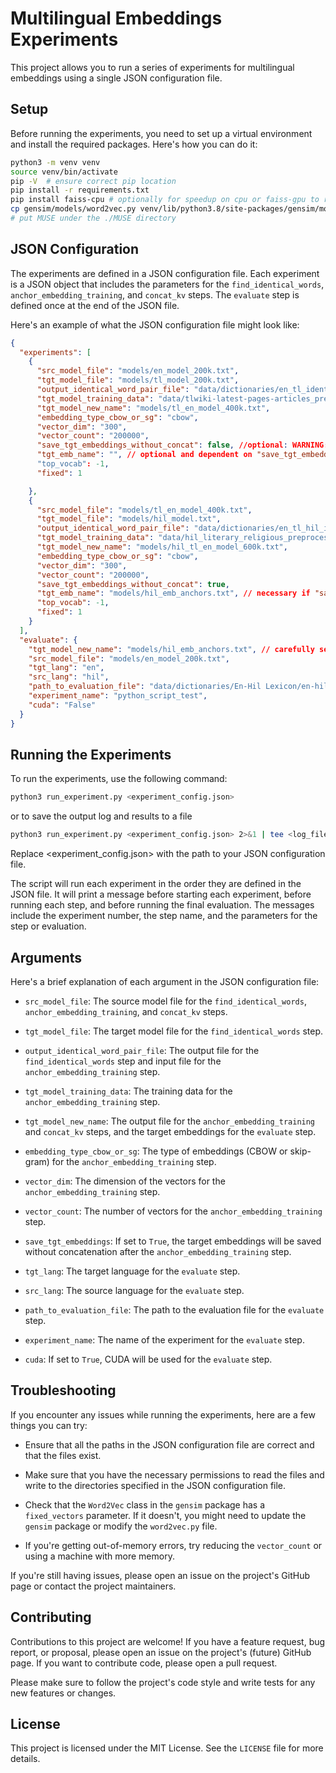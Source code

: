# Multilingual Embeddings Experiments

This project allows you to run a series of experiments for multilingual embeddings using a single JSON configuration file.

## Setup

Before running the experiments, you need to set up a virtual environment and install the required packages. Here's how you can do it:

```bash
python3 -m venv venv
source venv/bin/activate
pip -V  # ensure correct pip location
pip install -r requirements.txt
pip install faiss-cpu # optionally for speedup on cpu or faiss-gpu to run on GPU
cp gensim/models/word2vec.py venv/lib/python3.8/site-packages/gensim/models/word2vec.py
# put MUSE under the ./MUSE directory
```

## JSON Configuration

The experiments are defined in a JSON configuration file. Each experiment is a JSON object that includes the parameters for the `find_identical_words`, `anchor_embedding_training`, and `concat_kv` steps. The `evaluate` step is defined once at the end of the JSON file.

Here's an example of what the JSON configuration file might look like:

```json
{
  "experiments": [
    {
      "src_model_file": "models/en_model_200k.txt",
      "tgt_model_file": "models/tl_model_200k.txt",
      "output_identical_word_pair_file": "data/dictionaries/en_tl_identicals_from_200k.txt",
      "tgt_model_training_data": "data/tlwiki-latest-pages-articles_preprocessed.txt",
      "tgt_model_new_name": "models/tl_en_model_400k.txt",
      "embedding_type_cbow_or_sg": "cbow",
      "vector_dim": "300",
      "vector_count": "200000",
      "save_tgt_embeddings_without_concat": false, //optional: WARNING: Setting this will save the embeddings twice, once concatenated and once only the target which can take up a lot of space if done on each step.
      "tgt_emb_name": "", // optional and dependent on "save_tgt_embeddings_without_concat":
      "top_vocab": -1,
      "fixed": 1

    },
    {
      "src_model_file": "models/tl_en_model_400k.txt",
      "tgt_model_file": "models/hil_model.txt",
      "output_identical_word_pair_file": "data/dictionaries/en_tl_hil_identicals_from_200k.txt",
      "tgt_model_training_data": "data/hil_literary_religious_preprocessed",
      "tgt_model_new_name": "models/hil_tl_en_model_600k.txt",
      "embedding_type_cbow_or_sg": "cbow",
      "vector_dim": "300",
      "vector_count": "200000",
      "save_tgt_embeddings_without_concat": true,
      "tgt_emb_name": "models/hil_emb_anchors.txt", // necessary if "save_tgt_embeddings_without_concat" is set
      "top_vocab": -1,
      "fixed": 1
    }
  ],
  "evaluate": {
    "tgt_model_new_name": "models/hil_emb_anchors.txt", // carefully select the correct embeddings file
    "src_model_file": "models/en_model_200k.txt",
    "tgt_lang": "en",
    "src_lang": "hil",
    "path_to_evaluation_file": "data/dictionaries/En-Hil Lexicon/en-hil_TEST_first_200.txt",
    "experiment_name": "python_script_test",
    "cuda": "False"
  }
}
```

## Running the Experiments

To run the experiments, use the following command:

```bash
python3 run_experiment.py <experiment_config.json>
```

or to save the output log and results to a file

```bash
python3 run_experiment.py <experiment_config.json> 2>&1 | tee <log_file>
```

Replace <experiment_config.json> with the path to your JSON configuration file.

The script will run each experiment in the order they are defined in the JSON file. It will print a message before starting each experiment, before running each step, and before running the final evaluation. The messages include the experiment number, the step name, and the parameters for the step or evaluation.

## Arguments

Here's a brief explanation of each argument in the JSON configuration file:

- `src_model_file`: The source model file for the `find_identical_words`, `anchor_embedding_training`, and `concat_kv` steps.

- `tgt_model_file`: The target model file for the `find_identical_words` step.

- `output_identical_word_pair_file`: The output file for the `find_identical_words` step and input file for the `anchor_embedding_training` step.

- `tgt_model_training_data`: The training data for the `anchor_embedding_training` step.

- `tgt_model_new_name`: The output file for the `anchor_embedding_training` and `concat_kv` steps, and the target embeddings for the `evaluate` step.

- `embedding_type_cbow_or_sg`: The type of embeddings (CBOW or skip-gram) for the `anchor_embedding_training` step.

- `vector_dim`: The dimension of the vectors for the `anchor_embedding_training` step.

- `vector_count`: The number of vectors for the `anchor_embedding_training` step.

- `save_tgt_embeddings`: If set to `True`, the target embeddings will be saved without concatenation after the `anchor_embedding_training` step.

- `tgt_lang`: The target language for the `evaluate` step.

- `src_lang`: The source language for the `evaluate` step.

- `path_to_evaluation_file`: The path to the evaluation file for the `evaluate` step.

- `experiment_name`: The name of the experiment for the `evaluate` step.

- `cuda`: If set to `True`, CUDA will be used for the `evaluate` step.

## Troubleshooting

If you encounter any issues while running the experiments, here are a few things you can try:

- Ensure that all the paths in the JSON configuration file are correct and that the files exist.

- Make sure that you have the necessary permissions to read the files and write to the directories specified in the JSON configuration file.

- Check that the `Word2Vec` class in the `gensim` package has a `fixed_vectors` parameter. If it doesn't, you might need to update the `gensim` package or modify the `word2vec.py` file.

- If you're getting out-of-memory errors, try reducing the `vector_count` or using a machine with more memory.

If you're still having issues, please open an issue on the project's GitHub page or contact the project maintainers.

## Contributing

Contributions to this project are welcome! If you have a feature request, bug report, or proposal, please open an issue on the project's (future) GitHub page. If you want to contribute code, please open a pull request.

Please make sure to follow the project's code style and write tests for any new features or changes.

## License

This project is licensed under the MIT License. See the `LICENSE` file for more details.
